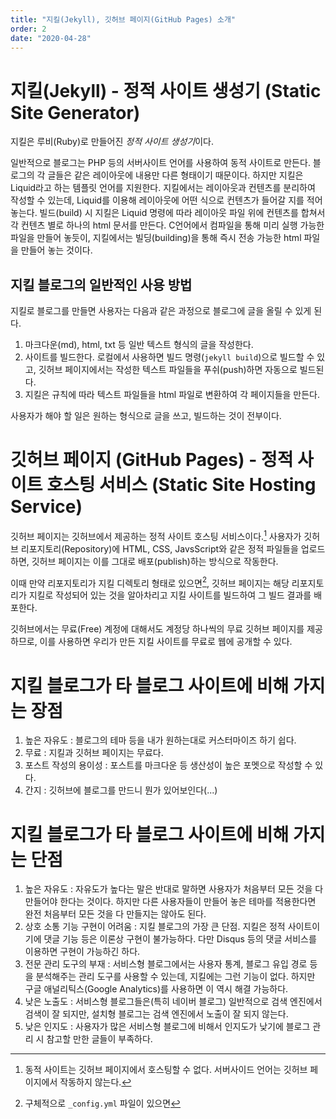 ```yaml
---
title: "지킬(Jekyll), 깃허브 페이지(GitHub Pages) 소개"
order: 2
date: "2020-04-28"
---
```


# 지킬(Jekyll) - 정적 사이트 생성기 (Static Site Generator)

지킬은 루비(Ruby)로 만들어진 *정적 사이트 생성기*이다.

일반적으로 블로그는 PHP 등의 서버사이트 언어를 사용하여 동적 사이트로 만든다. 블로그의 각 글들은 같은 레이아웃에 내용만 다른 형태이기 때문이다. 하지만 지킬은 Liquid라고 하는 템플릿 언어를 지원한다. 지킬에서는 레이아웃과 컨텐츠를 분리하여 작성할 수 있는데, Liquid를 이용해 레이아웃에 어떤 식으로 컨텐츠가 들어갈 지를 적어놓는다. 빌드(build) 시 지킬은 Liquid 명령에 따라 레이아웃 파일 위에 컨텐츠를 합쳐서 각 컨텐츠 별로 하나의 html 문서를 만든다. C언어에서 컴파일을 통해 미리 실행 가능한 파일을 만들어 놓듯이, 지킬에서는 빌딩(building)을 통해 즉시 전송 가능한 html 파일을 만들어 놓는 것이다.


## 지킬 블로그의 일반적인 사용 방법

지킬로 블로그를 만들면 사용자는 다음과 같은 과정으로 블로그에 글을 올릴 수 있게 된다.

1. 마크다운(md), html, txt 등 일반 텍스트 형식의 글을 작성한다.
2. 사이트를 빌드한다. 로컬에서 사용하면 빌드 명령(`jekyll build`)으로 빌드할 수 있고, 깃허브 페이지에서는 작성한 텍스트 파일들을 푸쉬(push)하면 자동으로 빌드된다.
3. 지킬은 규칙에 따라 텍스트 파일들을 html 파일로 변환하여 각 페이지들을 만든다.

사용자가 해야 할 일은 원하는 형식으로 글을 쓰고, 빌드하는 것이 전부이다.

# 깃허브 페이지 (GitHub Pages) - 정적 사이트 호스팅 서비스 (Static Site Hosting Service)

깃허브 페이지는 깃허브에서 제공하는 정적 사이트 호스팅 서비스이다.[^1] 사용자가 깃허브 리포지토리(Repository)에 HTML, CSS, JavsScript와 같은 정적 파일들을 업로드하면, 깃허브 페이지는 이를 그대로 배포(publish)하는 방식으로 작동한다.

이때 만약 리포지토리가 지킬 디렉토리 형태로 있으면[^2], 깃허브 페이지는 해당 리포지토리가 지킬로 작성되어 있는 것을 알아차리고 지킬 사이트를 빌드하여 그 빌드 결과를 배포한다.

깃허브에서는 무료(Free) 계정에 대해서도 계정당 하나씩의 무료 깃허브 페이지를 제공하므로, 이를 사용하면 우리가 만든 지킬 사이트를 무료로 웹에 공개할 수 있다.


# 지킬 블로그가 타 블로그 사이트에 비해 가지는 장점

1. 높은 자유도 : 블로그의 테마 등을 내가 원하는대로 커스터마이즈 하기 쉽다.
2. 무료 : 지킬과 깃허브 페이지는 무료다.
3. 포스트 작성의 용이성 : 포스트를 마크다운 등 생산성이 높은 포멧으로 작성할 수 있다.
4. 간지 : 깃허브에 블로그를 만드니 뭔가 있어보인다(...)

# 지킬 블로그가 타 블로그 사이트에 비해 가지는 단점

1. 높은 자유도 : 자유도가 높다는 말은 반대로 말하면 사용자가 처음부터 모든 것을 다 만들어야 한다는 것이다. 하지만 다른 사용자들이 만들어 놓은 테마를 적용한다면 완전 처음부터 모든 것을 다 만들지는 않아도 된다.
2. 상호 소통 기능 구현이 어려움 : 지킬 블로그의 가장 큰 단점. 지킬은 정적 사이트이기에 댓글 기능 등은 이론상 구현이 불가능하다. 다만 Disqus 등의 댓글 서비스를 이용하면 구현이 가능하긴 하다.
3. 전문 관리 도구의 부재 : 서비스형 블로그에서는 사용자 통계, 블로그 유입 경로 등을 분석해주는 관리 도구를 사용할 수 있는데, 지킬에는 그런 기능이 없다. 하지만 구글 애널리틱스(Google Analytics)를 사용하면 이 역시 해결 가능하다.
4. 낮은 노출도 : 서비스형 블로그들은(특히 네이버 블로그) 일반적으로 검색 엔진에서 검색이 잘 되지만, 설치형 블로그는 검색 엔진에서 노출이 잘 되지 않는다.
5. 낮은 인지도 : 사용자가 많은 서비스형 블로그에 비해서 인지도가 낮기에 블로그 관리 시 참고할 만한 글들이 부족하다.


[^1]: 동적 사이트는 깃허브 페이지에서 호스팅할 수 없다. 서버사이드 언어는 깃허브 페이지에서 작동하지 않는다.
[^2]: 구체적으로 `_config.yml` 파일이 있으면